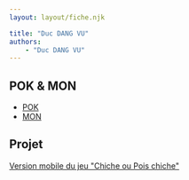 ```yaml
---
layout: layout/fiche.njk

title: "Duc DANG VU"
authors:
    - "Duc DANG VU"
---
```



## POK & MON

* [POK](./pok)
* [MON](./mon)

## Projet

[Version mobile du jeu "Chiche ou Pois chiche"](../../../projets/2023-2024/Chiche-ou-pois-chiche)
